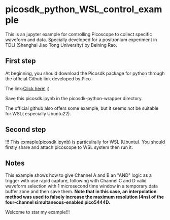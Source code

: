 # picosdk_python_WSL_control_example
This is an jupyter example for controlling Picoscope to collect specific waveform and data. Specially developed for a positronium experiment in TDLI (Shanghai Jiao Tong University) by Beining Rao.

## First step
 At beginning, you should download the Picosdk package for python through the official Github link developed by Pico.
 
 The link:[Click here!](https://github.com/picotech/picosdk-python-wrappers/tree/master) :)

 Save this picosdk.ipynb in the picosdk-python-wrapper directory.

 The official github also offers some example, but it seems not be suitable for WSL( especially Ubuntu22).

 ## Second step
 !!! This exmaple(picosdk.ipynb) is particulrally for WSL (Ubuntu). You should firstly share and attach picoscope to WSL system then run it.

 ## Notes
 This example shows how to give Channel A and B an "AND" logic as a trigger with use rapid capture, following with Channel C and D valid waveform selection with 1 microsecond time window in a temporary data buffer zone and then save them.
 **Note that in this case, an interpolation method was used to falsely increase the maximum resolution (4ns) of the four-channel simultaneous-enabled pico5444D.**

 Welcome to star my example!!!
